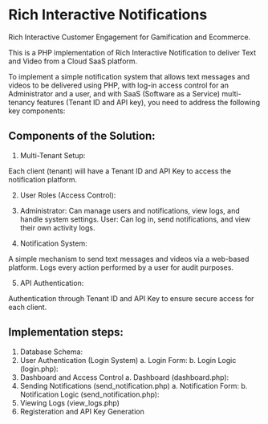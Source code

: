 # Rich Interactive Notifications

Rich Interactive Customer Engagement for Gamification and Ecommerce.

This is a PHP implementation of Rich Interactive Notification to deliver Text and Video from a Cloud SaaS platform.

To implement a simple notification system that allows text messages and videos to be delivered using PHP, with log-in access control for an Administrator and a user, and with SaaS (Software as a Service) multi-tenancy features (Tenant ID and API key), you need to address the following key components:

## Components of the Solution:

1. Multi-Tenant Setup:

Each client (tenant) will have a Tenant ID and API Key to access the notification platform.

2. User Roles (Access Control):

3. Administrator: Can manage users and notifications, view logs, and handle system settings.
User: Can log in, send notifications, and view their own activity logs.


4. Notification System:

A simple mechanism to send text messages and videos via a web-based platform.
Logs every action performed by a user for audit purposes.

5. API Authentication:

Authentication through Tenant ID and API Key to ensure secure access for each client.

## Implementation steps: 

1. Database Schema:
2. User Authentication (Login System)
   a. Login Form:
   b. Login Logic (login.php):
3. Dashboard and Access Control
   a. Dashboard (dashboard.php):
4. Sending Notifications (send_notification.php)
    a. Notification Form:
    b. Notification Logic (send_notification.php):
5. Viewing Logs (view_logs.php)
7. Registeration and API Key Generation
 
